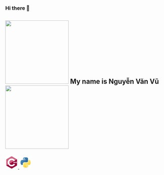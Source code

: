 ### Hi there 👋

<div style="margin: auto;">
  <h2> <img src="https://media.giphy.com/media/LMt9638dO8dftAjtco/giphy.gif" width="200" height="200"</img> My name is <b>Nguyễn Văn Vũ</b>  <img src="https://media.giphy.com/media/MT5UUV1d4CXE2A37Dg/giphy.gif" width="200" height="200" border-radius="5px"</img>
    
  </h2>
</div>


<!--
**nguyenvanvutlv/nguyenvanvutlv** is a ✨ _special_ ✨ repository because its `README.md` (this file) appears on your GitHub profile.

Here are some ideas to get you started:

- 🔭 I’m currently working on ...
- 🌱 I’m currently learning ...
- 👯 I’m looking to collaborate on ...
- 🤔 I’m looking for help with ...
- 💬 Ask me about ...
- 📫 How to reach me: ...
- 😄 Pronouns: ...
- ⚡ Fun fact: ...
-->




<p>
 <a href="https://www.w3schools.com/cpp/" target="_blank"> <img src="https://raw.githubusercontent.com/devicons/devicon/master/icons/cplusplus/cplusplus-original.svg" alt="cplusplus" width="40" height="40"/> </a>
   <a href="https://www.python.org" target="_blank"> <img src="https://raw.githubusercontent.com/devicons/devicon/master/icons/python/python-original.svg" alt="python" width="40" height="40"/> </a>

</p>
